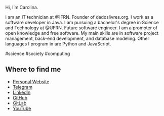 Hi, I’m Carolina.

I am an IT technician at @IFRN. Founder of dadoslivres.org. I work as a software developer in Java. I am pursuing a bachelor's degree in Science and Technology at @UFRN. Future software engineer. I am a promoter of open knowledge and free software. My main skills are in software project management, back-end development, and database modeling. Other languages I program in are Python and JavaScript. 

#science #society #computing

## Where to find me

- [Personal Website](https://mariacarolinass.github.io/carolinasoares/)
- [Telegram](https://t.me/carols0)
- [LinkedIn](https://www.linkedin.com/in/maria-carolinass/)
- [GitHub](https://github.com/MariaCarolinass)
- [GitLab](https://gitlab.com/mariacarolinass)
- [YouTube](https://www.youtube.com/channel/UCt9RvViwysLrjLGmwYEem2g)
